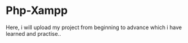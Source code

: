 # Php-Xampp
Here, i will upload my project from beginning to advance which i have learned  and practise..
